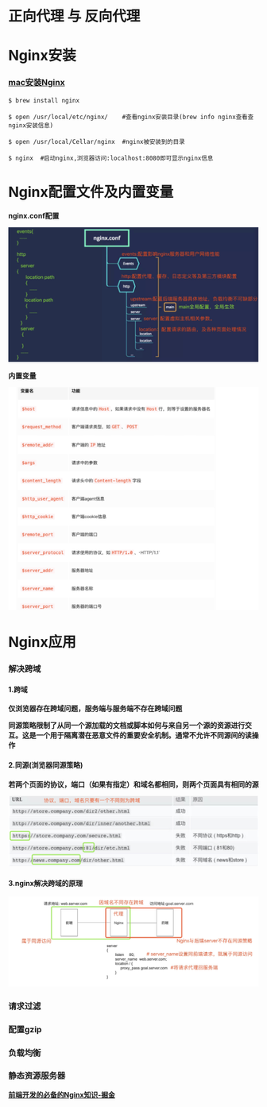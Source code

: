 # 正向代理 与 反向代理

# Nginx安装

### [mac安装Nginx](https://www.cnblogs.com/meng1314-shuai/p/8335140.html)

    $ brew install nginx
    
    $ open /usr/local/etc/nginx/    #查看nginx安装目录(brew info nginx查看查nginx安装信息)
    
    $ open /usr/local/Cellar/nginx  #nginx被安装到的目录
    
    $ nginx  #启动nginx,浏览器访问:localhost:8080即可显示nginx信息

# Nginx配置文件及内置变量

**nginx.conf配置**

![](../../resources/nginx/1.jpg)

**内置变量**

![](../../resources/nginx/3.jpg)

# Nginx应用

### 解决跨域

#### 1.跨域

**仅浏览器存在跨域问题，服务端与服务端不存在跨域问题**

**同源策略限制了从同一个源加载的文档或脚本如何与来自另一个源的资源进行交互。这是一个用于隔离潜在恶意文件的重要安全机制。通常不允许不同源间的读操作**

#### 2.同源(浏览器同源策略)

**若两个页面的协议，端口（如果有指定）和域名都相同，则两个页面具有相同的源**

![](../../resources/nginx/2.jpg)

#### 3.nginx解决跨域的原理

![](../../resources/nginx/4.jpg)

### 请求过滤

### 配置gzip

### 负载均衡

### 静态资源服务器











**[前端开发的必备的Nginx知识-掘金](https://juejin.im/post/5c85a64d6fb9a04a0e2e038c)**